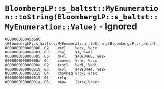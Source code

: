# `BloombergLP::s_baltst::MyEnumeration::toString(BloombergLP::s_baltst::MyEnumeration::Value)` - Ignored

```x86asm
000000000045b5a0 <BloombergLP::s_baltst::MyEnumeration::toString(BloombergLP::s_baltst::MyEnumeration::Value)>:
0000000000000000: 02	xorl	%ecx, %ecx
0000000000000002: 03	cmpl	$1, %edi
0000000000000005: 05	movl	$4820468, %eax
000000000000000a: 04	cmoveq	%rax, %rcx
000000000000000e: 02	testl	%edi, %edi
0000000000000010: 05	movl	$4820444, %eax
0000000000000015: 04	cmovneq	%rcx, %rax
0000000000000019: 01	retq	
000000000000001a: 06	nopw	(%rax,%rax)
```
